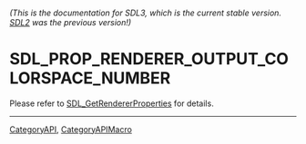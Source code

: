 ###### (This is the documentation for SDL3, which is the current stable version. [SDL2](https://wiki.libsdl.org/SDL2/) was the previous version!)
# SDL_PROP_RENDERER_OUTPUT_COLORSPACE_NUMBER

Please refer to [SDL_GetRendererProperties](SDL_GetRendererProperties) for details.

----
[CategoryAPI](CategoryAPI), [CategoryAPIMacro](CategoryAPIMacro)

